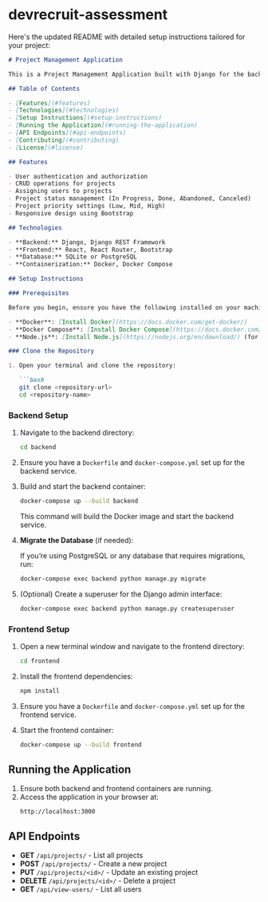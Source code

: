 # devrecruit-assessment

Here's the updated README with detailed setup instructions tailored for your project:

```markdown
# Project Management Application

This is a Project Management Application built with Django for the backend and React for the frontend. The application allows users to manage projects with features like status management, priority settings, and user assignments.

## Table of Contents

- [Features](#features)
- [Technologies](#technologies)
- [Setup Instructions](#setup-instructions)
- [Running the Application](#running-the-application)
- [API Endpoints](#api-endpoints)
- [Contributing](#contributing)
- [License](#license)

## Features

- User authentication and authorization
- CRUD operations for projects
- Assigning users to projects
- Project status management (In Progress, Done, Abandoned, Canceled)
- Project priority settings (Low, Mid, High)
- Responsive design using Bootstrap

## Technologies

- **Backend:** Django, Django REST Framework
- **Frontend:** React, React Router, Bootstrap
- **Database:** SQLite or PostgreSQL
- **Containerization:** Docker, Docker Compose

## Setup Instructions

### Prerequisites

Before you begin, ensure you have the following installed on your machine:

- **Docker**: [Install Docker](https://docs.docker.com/get-docker/)
- **Docker Compose**: [Install Docker Compose](https://docs.docker.com/compose/install/)
- **Node.js**: [Install Node.js](https://nodejs.org/en/download/) (for local development, if needed)

### Clone the Repository

1. Open your terminal and clone the repository:

   ```bash
   git clone <repository-url>
   cd <repository-name>
   ```

### Backend Setup

1. Navigate to the backend directory:

   ```bash
   cd backend
   ```

2. Ensure you have a `Dockerfile` and `docker-compose.yml` set up for the backend service.

3. Build and start the backend container:

   ```bash
   docker-compose up --build backend
   ```

   This command will build the Docker image and start the backend service.

4. **Migrate the Database** (if needed):

   If you’re using PostgreSQL or any database that requires migrations, run:

   ```bash
   docker-compose exec backend python manage.py migrate
   ```

5. (Optional) Create a superuser for the Django admin interface:

   ```bash
   docker-compose exec backend python manage.py createsuperuser
   ```

### Frontend Setup

1. Open a new terminal window and navigate to the frontend directory:

   ```bash
   cd frontend
   ```

2. Install the frontend dependencies:

   ```bash
   npm install
   ```

4. Ensure you have a `Dockerfile` and `docker-compose.yml` set up for the frontend service.

5. Start the frontend container:

   ```bash
   docker-compose up --build frontend
   ```

## Running the Application

1. Ensure both backend and frontend containers are running.
2. Access the application in your browser at:
   ```
   http://localhost:3000
   ```

## API Endpoints

- **GET** `/api/projects/` - List all projects
- **POST** `/api/projects/` - Create a new project
- **PUT** `/api/projects/<id>/` - Update an existing project
- **DELETE** `/api/projects/<id>/` - Delete a project
- **GET** `/api/view-users/` - List all users


